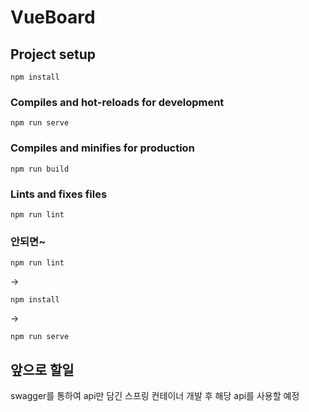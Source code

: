 # VueBoard

## Project setup
```
npm install
```

### Compiles and hot-reloads for development
```
npm run serve
```

### Compiles and minifies for production
```
npm run build
```

### Lints and fixes files
```
npm run lint
```

### 안되면~
```
npm run lint
```
->
```
npm install
```
->
```
npm run serve
```

## 앞으로 할일
swagger를 통하여 api만 담긴 스프링 컨테이너 개발 후 해당 api를 사용할 예정
